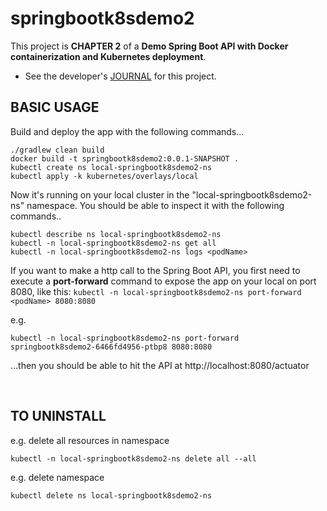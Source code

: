 # springbootk8sdemo2

This project is **CHAPTER 2** of a **Demo Spring Boot API with Docker containerization and Kubernetes deployment**.  

* See the developer's [JOURNAL](JOURNAL.md) for this project.


## BASIC USAGE

Build and deploy the app with the following commands...

```
./gradlew clean build
docker build -t springbootk8sdemo2:0.0.1-SNAPSHOT .
kubectl create ns local-springbootk8sdemo2-ns
kubectl apply -k kubernetes/overlays/local
```

Now it's running on your local cluster in the "local-springbootk8sdemo2-ns" namespace.  You should be able to inspect it with the following commands..

```
kubectl describe ns local-springbootk8sdemo2-ns
kubectl -n local-springbootk8sdemo2-ns get all
kubectl -n local-springbootk8sdemo2-ns logs <podName>
```

If you want to make a http call to the Spring Boot API, you first need to execute a **port-forward** command to expose the app on your local on port 8080, like this: ```kubectl -n local-springbootk8sdemo2-ns port-forward <podName> 8080:8080```

e.g.
```
kubectl -n local-springbootk8sdemo2-ns port-forward springbootk8sdemo2-6466fd4956-ptbp8 8080:8080
```

...then you should be able to hit the API at http://localhost:8080/actuator

<br>

## TO UNINSTALL

e.g. delete all resources in namespace
```
kubectl -n local-springbootk8sdemo2-ns delete all --all
```

e.g. delete namespace
```
kubectl delete ns local-springbootk8sdemo2-ns
```

